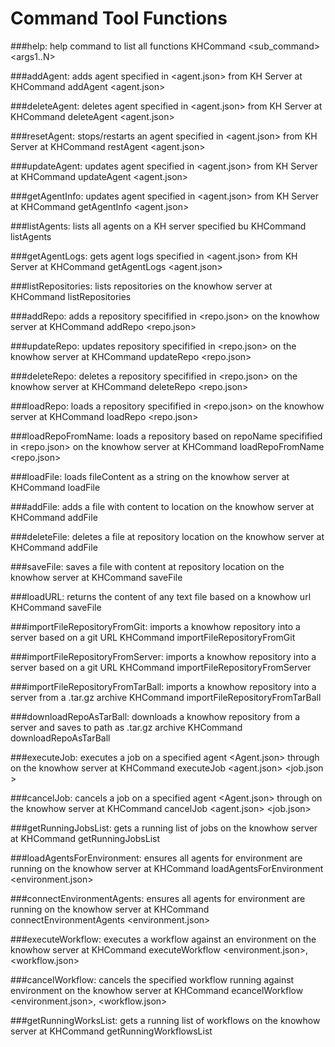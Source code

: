 # Command Tool Functions

###help: help command to list all functions
		KHCommand <sub_command> <args1..N>

###addAgent: adds agent specified in <agent.json> from KH Server at <KHServerURL>
		KHCommand addAgent <KHServerURL> <agent.json>

###deleteAgent: deletes agent specified in <agent.json> from KH Server at <KHServerURL>
		KHCommand deleteAgent <KHServerURL> <agent.json>

###resetAgent: stops/restarts an agent specified in <agent.json> from KH Server at <KHServerURL>
		KHCommand restAgent <KHServerURL> <agent.json>

###updateAgent: updates agent specified in <agent.json> from KH Server at <KHServerURL>
		KHCommand updateAgent <KHServerURL> <agent.json>

###getAgentInfo: updates agent specified in <agent.json> from KH Server at <KHServerURL>
		KHCommand getAgentInfo <KHServerURL> <agent.json>

###listAgents: lists all agents on a KH server specified bu <KHServerURL>
		KHCommand listAgents <KHServerURL>

###getAgentLogs: gets agent logs specified in <agent.json> from KH Server at <KHServerURL>
		KHCommand getAgentLogs <KHServerURL> <agent.json>

###listRepositories: lists repositories on the knowhow server at <KHServerURL>
		KHCommand listRepositories <KHServerURL>

###addRepo: adds a repository specifified in <repo.json> on the knowhow server at <KHServerURL>
		KHCommand addRepo <KHServerURL> <repo.json>

###updateRepo: updates repository specifified in <repo.json> on the knowhow server at <KHServerURL>
		KHCommand updateRepo <KHServerURL> <repo.json>

###deleteRepo: deletes a repository specifified in <repo.json> on the knowhow server at <KHServerURL>
		KHCommand deleteRepo <KHServerURL> <repo.json>

###loadRepo: loads a repository specifified in <repo.json> on the knowhow server at <KHServerURL>
		KHCommand loadRepo <KHServerURL> <repo.json>

###loadRepoFromName: loads a repository based on repoName specifified in <repo.json> on the knowhow server at <KHServerURL>
		KHCommand loadRepoFromName <KHServerURL> <repo.json>

###loadFile: loads fileContent as a string on the knowhow server at <KHServerURL>
		KHCommand loadFile <KHServerURL> <fileURL>

###addFile: adds a file with content <contents> to location <fileURL> on the knowhow server at <KHServerURL>
		KHCommand addFile <KHServerURL> <fileURL> <Contents>

###deleteFile: deletes a file at repository location <fileURL> on the knowhow server at <KHServerURL>
		KHCommand addFile <KHServerURL> <fileURL>

###saveFile: saves a file with content <content> at repository location <fileURL> on the knowhow server at <KHServerURL>
		KHCommand saveFile <KHServerURL> <content>

###loadURL: returns the content of any text file based on a knowhow url
		KHCommand saveFile <KHServerURL> <a knowhow URL>

###importFileRepositoryFromGit: imports a knowhow repository into a server based on a git URL
		KHCommand importFileRepositoryFromGit <KHServerURL> <new repo json representation> <gitURL> <gitUser> <gitPassword>

###importFileRepositoryFromServer: imports a knowhow repository into a server based on a git URL
		KHCommand importFileRepositoryFromServer <KHServerURL> <new repo json representation> <KHHostRepoName> <serverHost> <port>

###importFileRepositoryFromTarBall: imports a knowhow repository into a server from a .tar.gz archive
		KHCommand importFileRepositoryFromTarBall <KHServerURL> <new repo json representation> <archive path>

###downloadRepoAsTarBall: downloads a knowhow repository from a server and saves to path as .tar.gz archive
		KHCommand downloadRepoAsTarBall <KHServerURL> <new repo json representation> <save path>

###executeJob: executes a job <repository URL or json> on a specified agent <Agent.json> through on the knowhow server at <KHServerURL>
		KHCommand executeJob <KHServerURL> <agent.json> <job.json >

###cancelJob: cancels a job <repository URL or json> on a specified agent <Agent.json> through on the knowhow server at <KHServerURL>
		KHCommand cancelJob <KHServerURL> <agent.json> <job.json>

###getRunningJobsList: gets a running list of jobs on the knowhow server at <KHServerURL>
		KHCommand getRunningJobsList <KHServerURL>

###loadAgentsForEnvironment: ensures all agents for environment are running on the knowhow server at <KHServerURL>
		KHCommand loadAgentsForEnvironment <KHServerURL> <environment.json>

###connectEnvironmentAgents: ensures all agents for environment are running on the knowhow server at <KHServerURL>
		KHCommand connectEnvironmentAgents <KHServerURL> <environment.json>

###executeWorkflow: executes a workflow against an environment on the knowhow server at <KHServerURL>
		KHCommand executeWorkflow <KHServerURL> <environment.json>, <workflow.json>

###cancelWorkflow: cancels the specified workflow running against environment on the knowhow server at <KHServerURL>
		KHCommand ecancelWorkflow <KHServerURL> <environment.json>, <workflow.json>

###getRunningWorksList: gets a running list of workflows on the knowhow server at <KHServerURL>
		KHCommand getRunningWorkflowsList <KHServerURL>

